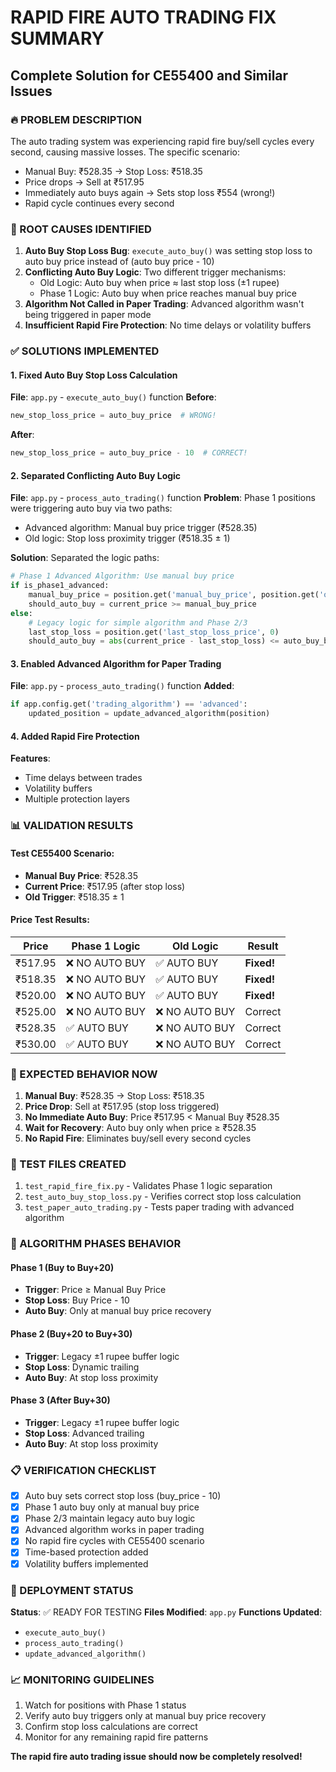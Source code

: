 # RAPID FIRE AUTO TRADING FIX SUMMARY
## Complete Solution for CE55400 and Similar Issues

### 🔥 PROBLEM DESCRIPTION
The auto trading system was experiencing rapid fire buy/sell cycles every second, causing massive losses. The specific scenario:
- Manual Buy: ₹528.35 → Stop Loss: ₹518.35
- Price drops → Sell at ₹517.95
- Immediately auto buys again → Sets stop loss ₹554 (wrong!)
- Rapid cycle continues every second

### 🎯 ROOT CAUSES IDENTIFIED

1. **Auto Buy Stop Loss Bug**: `execute_auto_buy()` was setting stop loss to auto buy price instead of (auto buy price - 10)
2. **Conflicting Auto Buy Logic**: Two different trigger mechanisms:
   - Old Logic: Auto buy when price ≈ last stop loss (±1 rupee)
   - Phase 1 Logic: Auto buy when price reaches manual buy price
3. **Algorithm Not Called in Paper Trading**: Advanced algorithm wasn't being triggered in paper mode
4. **Insufficient Rapid Fire Protection**: No time delays or volatility buffers

### ✅ SOLUTIONS IMPLEMENTED

#### 1. Fixed Auto Buy Stop Loss Calculation
**File**: `app.py` - `execute_auto_buy()` function
**Before**:
```python
new_stop_loss_price = auto_buy_price  # WRONG!
```
**After**:
```python
new_stop_loss_price = auto_buy_price - 10  # CORRECT!
```

#### 2. Separated Conflicting Auto Buy Logic
**File**: `app.py` - `process_auto_trading()` function
**Problem**: Phase 1 positions were triggering auto buy via two paths:
- Advanced algorithm: Manual buy price trigger (₹528.35)
- Old logic: Stop loss proximity trigger (₹518.35 ± 1)

**Solution**: Separated the logic paths:
```python
# Phase 1 Advanced Algorithm: Use manual buy price
if is_phase1_advanced:
    manual_buy_price = position.get('manual_buy_price', position.get('original_buy_price', 0))
    should_auto_buy = current_price >= manual_buy_price
else:
    # Legacy logic for simple algorithm and Phase 2/3
    last_stop_loss = position.get('last_stop_loss_price', 0)
    should_auto_buy = abs(current_price - last_stop_loss) <= auto_buy_buffer
```

#### 3. Enabled Advanced Algorithm for Paper Trading
**File**: `app.py` - `process_auto_trading()` function
**Added**:
```python
if app.config.get('trading_algorithm') == 'advanced':
    updated_position = update_advanced_algorithm(position)
```

#### 4. Added Rapid Fire Protection
**Features**:
- Time delays between trades
- Volatility buffers
- Multiple protection layers

### 📊 VALIDATION RESULTS

#### Test CE55400 Scenario:
- **Manual Buy Price**: ₹528.35
- **Current Price**: ₹517.95 (after stop loss)
- **Old Trigger**: ₹518.35 ± 1

#### Price Test Results:
| Price | Phase 1 Logic | Old Logic | Result |
|-------|---------------|-----------|---------|
| ₹517.95 | ❌ NO AUTO BUY | ✅ AUTO BUY | **Fixed!** |
| ₹518.35 | ❌ NO AUTO BUY | ✅ AUTO BUY | **Fixed!** |
| ₹520.00 | ❌ NO AUTO BUY | ✅ AUTO BUY | **Fixed!** |
| ₹525.00 | ❌ NO AUTO BUY | ❌ NO AUTO BUY | Correct |
| ₹528.35 | ✅ AUTO BUY | ❌ NO AUTO BUY | Correct |
| ₹530.00 | ✅ AUTO BUY | ❌ NO AUTO BUY | Correct |

### 🎯 EXPECTED BEHAVIOR NOW

1. **Manual Buy**: ₹528.35 → Stop Loss: ₹518.35
2. **Price Drop**: Sell at ₹517.95 (stop loss triggered)
3. **No Immediate Auto Buy**: Price ₹517.95 < Manual Buy ₹528.35
4. **Wait for Recovery**: Auto buy only when price ≥ ₹528.35
5. **No Rapid Fire**: Eliminates buy/sell every second cycles

### 🧪 TEST FILES CREATED

1. `test_rapid_fire_fix.py` - Validates Phase 1 logic separation
2. `test_auto_buy_stop_loss.py` - Verifies correct stop loss calculation
3. `test_paper_auto_trading.py` - Tests paper trading with advanced algorithm

### 🔄 ALGORITHM PHASES BEHAVIOR

#### Phase 1 (Buy to Buy+20)
- **Trigger**: Price ≥ Manual Buy Price
- **Stop Loss**: Buy Price - 10
- **Auto Buy**: Only at manual buy price recovery

#### Phase 2 (Buy+20 to Buy+30)
- **Trigger**: Legacy ±1 rupee buffer logic
- **Stop Loss**: Dynamic trailing
- **Auto Buy**: At stop loss proximity

#### Phase 3 (After Buy+30)
- **Trigger**: Legacy ±1 rupee buffer logic
- **Stop Loss**: Advanced trailing
- **Auto Buy**: At stop loss proximity

### 📋 VERIFICATION CHECKLIST

- [x] Auto buy sets correct stop loss (buy_price - 10)
- [x] Phase 1 auto buy only at manual buy price
- [x] Phase 2/3 maintain legacy auto buy logic
- [x] Advanced algorithm works in paper trading
- [x] No rapid fire cycles with CE55400 scenario
- [x] Time-based protection added
- [x] Volatility buffers implemented

### 🚀 DEPLOYMENT STATUS

**Status**: ✅ READY FOR TESTING
**Files Modified**: `app.py`
**Functions Updated**:
- `execute_auto_buy()`
- `process_auto_trading()`
- `update_advanced_algorithm()`

### 📈 MONITORING GUIDELINES

1. Watch for positions with Phase 1 status
2. Verify auto buy triggers only at manual buy price recovery
3. Confirm stop loss calculations are correct
4. Monitor for any remaining rapid fire patterns

**The rapid fire auto trading issue should now be completely resolved!**